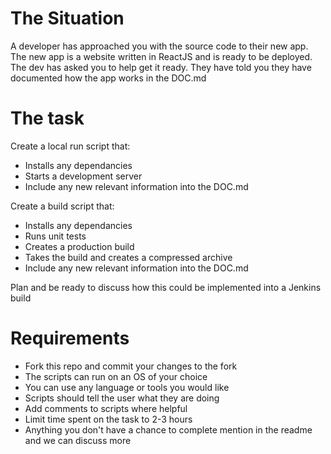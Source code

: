 # The Situation
A developer has approached you with the source code to their new app. The new app is a website written in ReactJS and is ready to be deployed. The dev has asked you to help get it ready.
They have told you they have documented how the app works in the DOC.md

# The task
Create a local run script that:
- Installs any dependancies
- Starts a development server
- Include any new relevant information into the DOC.md

Create a build script that:
- Installs any dependancies
- Runs unit tests
- Creates a production build
- Takes the build and creates a compressed archive
- Include any new relevant information into the DOC.md

Plan and be ready to discuss how this could be implemented into a Jenkins build

# Requirements
- Fork this repo and commit your changes to the fork
- The scripts can run on an OS of your choice
- You can use any language or tools you would like
- Scripts should tell the user what they are doing
- Add comments to scripts where helpful
- Limit time spent on the task to 2-3 hours
- Anything you don't have a chance to complete mention in the readme and we can discuss more
